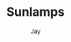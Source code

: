 ---
media: "images/rounds/war/blue_lizards.png"
media_type: image
title: Sunlamps
author: Jay
desc: A frozen world is not a suitable environment for lizards.
---